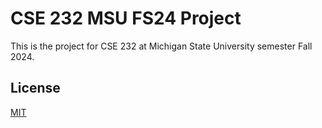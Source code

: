 # CSE 232 MSU FS24 Project
This is the project for CSE 232 at Michigan State University semester Fall 2024. 

## License

[MIT](https://choosealicense.com/licenses/mit/)
